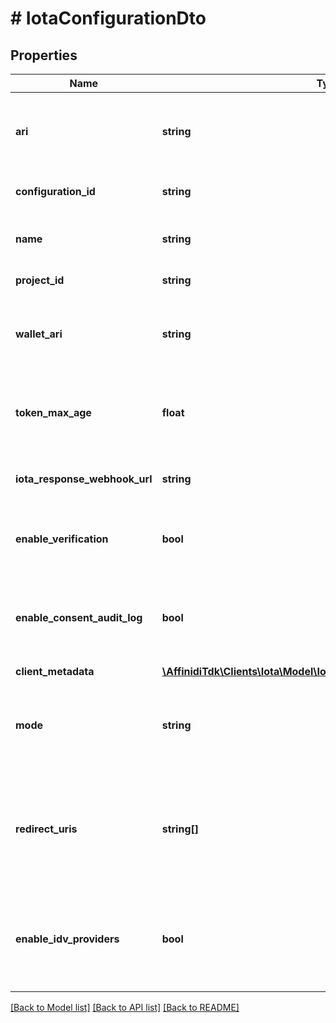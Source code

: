 # # IotaConfigurationDto

## Properties

| Name                          | Type                                                                                                            | Description                                                                                                                                      | Notes                               |
| ----------------------------- | --------------------------------------------------------------------------------------------------------------- | ------------------------------------------------------------------------------------------------------------------------------------------------ | ----------------------------------- |
| **ari**                       | **string**                                                                                                      | This is a unique resource identifier of the Affinidi Iota Framework configuration.                                                               |
| **configuration_id**          | **string**                                                                                                      | ID of the Affinidi Iota Framework configuration.                                                                                                 |
| **name**                      | **string**                                                                                                      | The name of the configuration to quickly identify the resource.                                                                                  |
| **project_id**                | **string**                                                                                                      | The ID of the project.                                                                                                                           |
| **wallet_ari**                | **string**                                                                                                      | The unique resource identifier of the Wallet used to sign the request token.                                                                     |
| **token_max_age**             | **float**                                                                                                       | This is the lifetime of the signed request token during the data-sharing flow.                                                                   |
| **iota_response_webhook_url** | **string**                                                                                                      | The webhook URL is used for callback when the data is ready.                                                                                     | [optional]                          |
| **enable_verification**       | **bool**                                                                                                        | Cryptographically verifies the data shared by the user when enabled.                                                                             |
| **enable_consent_audit_log**  | **bool**                                                                                                        | Records the consent the user gave when they shared their data, including the type of data shared.                                                |
| **client_metadata**           | [**\AffinidiTdk\Clients\Iota\Model\IotaConfigurationDtoClientMetadata**](IotaConfigurationDtoClientMetadata.md) |                                                                                                                                                  |
| **mode**                      | **string**                                                                                                      | Determines whether to handle the data-sharing request using the WebSocket or Redirect flow.                                                      | [optional] [default to 'websocket'] |
| **redirect_uris**             | **string[]**                                                                                                    | List of allowed URLs to redirect users, including the response from the request. This is required if the selected data-sharing mode is Redirect. | [optional]                          |
| **enable_idv_providers**      | **bool**                                                                                                        | Enables identity verification from user with a 3rd-party provider when a verified identity document is not found.                                | [optional]                          |

[[Back to Model list]](../../README.md#models) [[Back to API list]](../../README.md#endpoints) [[Back to README]](../../README.md)
